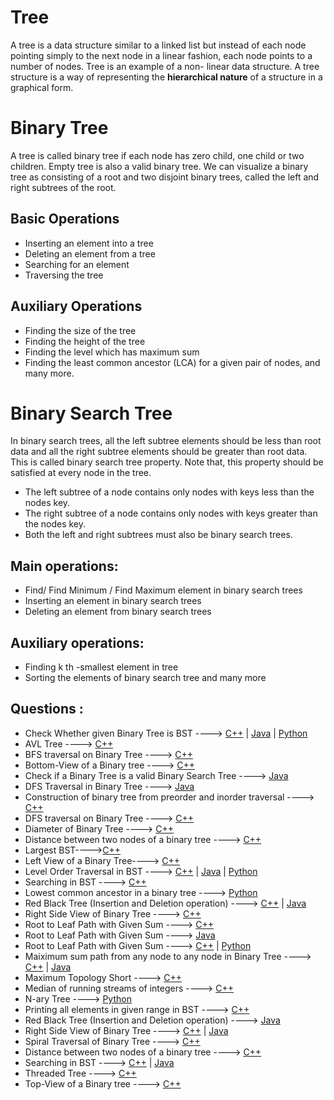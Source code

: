 # Tree

A tree is a data structure similar to a linked list but instead of each node pointing simply to the
next node in a linear fashion, each node points to a number of nodes. Tree is an example of a non-
linear data structure. A tree structure is a way of representing the **hierarchical nature** of a structure
in a graphical form.

# Binary Tree
A tree is called binary tree if each node has zero child, one child or two children. Empty tree is
also a valid binary tree. We can visualize a binary tree as consisting of a root and two disjoint
binary trees, called the left and right subtrees of the root.


## Basic Operations

* Inserting an element into a tree
* Deleting an element from a tree
* Searching for an element
* Traversing the tree

## Auxiliary Operations

* Finding the size of the tree
* Finding the height of the tree
* Finding the level which has maximum sum
* Finding the least common ancestor (LCA) for a given pair of nodes, and many more.

#  Binary Search Tree

In binary search trees, all the left subtree elements should be less than root data and all the right
subtree elements should be greater than root data. This is called binary search tree property. Note
that, this property should be satisfied at every node in the tree.

* The left subtree of a node contains only nodes with keys less than the nodes key.
* The right subtree of a node contains only nodes with keys greater than the nodes key.
* Both the left and right subtrees must also be binary search trees.

## Main operations: 

* Find/ Find Minimum / Find Maximum element in binary search trees
* Inserting an element in binary search trees
* Deleting an element from binary search trees

## Auxiliary operations:

* Finding k th -smallest element in tree
* Sorting the elements of binary search tree and many more

## Questions :


* Check Whether given Binary Tree is BST ----> [C++](/Code/C++/check_tree_is_BST.cpp) | [Java](/Code/Java/check_valid_BST.java) | [Python]()
* AVL Tree ----> [C++](/Code/C++/avl_tree.cpp) 
* BFS traversal on Binary Tree ----> [C++](/Code/C++/binary_tree_BFS_traversal.cpp)
* Bottom-View of a Binary tree ----> [C++](/Code/C++/bottomView.cpp) 
* Check if a Binary Tree is a valid Binary Search Tree ----> [Java](/Code/Java/check_valid_BST.java)
* DFS Traversal in Binary Tree ----> [Java](/Code/Java/dfs_traversal.java) 
* Construction of binary tree from preorder and inorder traversal ----> [C++](/Code/C++/binary_tree_from_preorder_and_inorder.cpp) 
* DFS traversal on Binary Tree ----> [C++](/Code/C++/binary_tree_DFS_traversal.cpp)
* Diameter of Binary Tree ----> [C++](/Code/C++/diameter_of_binary_tree.cpp)
* Distance between two nodes of a binary tree ----> [C++](/Code/C++/distance_between_two_nodes_of_BT.cpp)
* Largest BST---->[C++](Tree/LargestBST.cpp)
* Left View of  a Binary Tree----> [C++](/Code/C++/left-view.cpp)
* Level Order Traversal in BST ----> [C++]() | [Java]() | [Python](/Code/Python/level_order_traversal_binary_tree.py)
* Searching in BST ----> [C++](/Code/C++/searching_in_bst.cpp)
* Lowest common ancestor in a binary tree ----> [Python](/Code/Python/LCA_in_binary_tree.py)
* Red Black Tree (Insertion and Deletion operation) ----> [C++](/Code/C++/RedBlack_tree.cpp) | [Java](/Code/Java/RedBlackTree.java)  
* Right Side View of Binary Tree ----> [C++](/Code/C++/Right_Side_View_of_Binary_Tree.cpp)
* Root to Leaf Path with Given Sum ----> [C++](/Code/C++/Root_to_leaf_path_with_given_sum.cpp)
* Root to Leaf Path with Given Sum ----> [Java](/Code/Java/root_to_leaf_with_gven_sum.java)
* Root to Leaf Path with Given Sum ----> [C++](/Code/C++/Root_to_leaf_path_with_given_sum.cpp) | [Python](/Code/Python/root_to_leaf_sum.py)
* Maiximum  sum path from any node to any node in Binary Tree  ----> [C++](/Code/C++/max_tree_path.cpp) | [Java](/Code/Java/maximumSum.java)
* Maximum Topology Short ----> [C++](/Code/C++/Max_Topology_Short.cpp)
* Median of running streams of integers ----> [C++](/Code/C++/median_running_stream.cpp) 
* N-ary Tree ----> [Python](/Code/Python/n_ary_tree.py)
* Printing all elements in given range in BST ----> [C++](/Code/C++/rangeBST.cpp)
* Red Black Tree (Insertion and Deletion operation) ----> [Java](/Code/Java/RedBlackTree.java) 
* Right Side View of Binary Tree ----> [C++](/Code/C++/Right_Side_View_of_Binary_Tree.cpp) | [Java](/Code/java/Right_Side_View_Of_BinaryTree.java)
* Spiral Traversal of Binary Tree ----> [C++](/Code/C++/spiral_traversal_of_binary_tree.cpp) 
* Distance between two nodes of a binary tree ----> [C++](/Code/C++/distance_between_two_nodes_of_BT.cpp)
* Searching in BST ----> [C++](/Code/C++/searching_in_bst.cpp) | [Java](Code\Java\Searching_in_BST.Java)
* Threaded Tree ----> [C++](/Code/C++/threaded_binary_tree.cpp) 
* Top-View of a Binary tree ----> [C++](/Code/C++/Top-View.cpp) 

